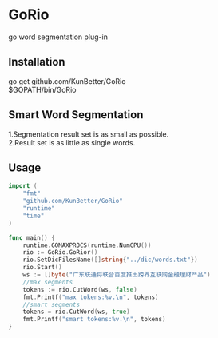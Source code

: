 GoRio
==========
go word segmentation plug-in

Installation
-----
go get github.com/KunBetter/GoRio  
$GOPATH/bin/GoRio

Smart Word Segmentation
-----
1.Segmentation result set is as small as possible.  
2.Result set is as little as single words.

Usage
-----
```go
import (
	"fmt"
	"github.com/KunBetter/GoRio"
	"runtime"
	"time"
)

func main() {
	runtime.GOMAXPROCS(runtime.NumCPU())
	rio := GoRio.GoRior()
	rio.SetDicFilesName([]string{"../dic/words.txt"})
	rio.Start()
	ws := []byte("广东联通将联合百度推出跨界互联网金融理财产品")
	//max segments
	tokens := rio.CutWord(ws, false)
	fmt.Printf("max tokens:%v.\n", tokens)
	//smart segments
	tokens = rio.CutWord(ws, true)
	fmt.Printf("smart tokens:%v.\n", tokens)
}
```